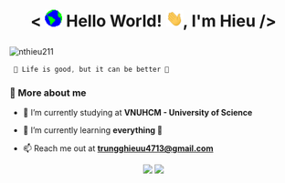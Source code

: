 <h1 align="center"> 
 
  **<** 
  <img src="https://raw.githubusercontent.com/nthieu211/nthieu211/main/GIFs/Earth.gif" width="30px">  Hello World! 
  <img src="https://raw.githubusercontent.com/nthieu211/nthieu211/main/GIFs/Hi.gif" width="30px">, I'm Hieu 
  **/>**
</h1>

<p align="left"> <img src="https://komarev.com/ghpvc/?username=nthieu211&label=Profile%20views&color=0e75b6&style=flat" alt="nthieu211" /> </p>

```cpp
 🌝 Life is good, but it can be better 🌝
```

<h3 align="left">🧑 More about me</h3>
  
- 🚀 I’m currently studying at **VNUHCM - University of Science**
  
- 🌱 I’m currently learning **everything 🤖**
  
- 📫 Reach me out at **trungghieuu4713@gmail.com** 


<p align="center"> 
  <img width="49%" src="https://github-readme-stats.vercel.app/api?username=nthieu211&show_icons=true&hide_border=true&title_color=fff&text_color=ddd&icon_color=1CADFB&bg_color=0F2D3D" />
  <img width="49%" src="https://github-readme-streak-stats.herokuapp.com?user=nthieu211&hide_border=true&date_format=M%20j%5B%2C%20Y%5D&background=0F2D3D&stroke=1CADFB&ring=1CADFB&fire=1CADFB&currStreakNum=FFFFFF&sideNums=FFFFFF&currStreakLabel=1CADFB&border=DDDDDD00&sideLabels=DDDDDD&dates=CCCCCC" /> </p>
